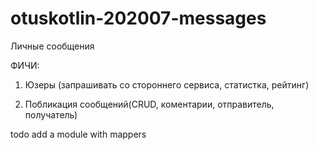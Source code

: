 # otuskotlin-202007-messages

Личные сообщения

ФИЧИ:

1. Юзеры (запрашивать со стороннего сервиса, статистка, рейтинг) 

2. Побликация сообщений(CRUD, коментарии, отправитель, получатель)

todo add a module with mappers 